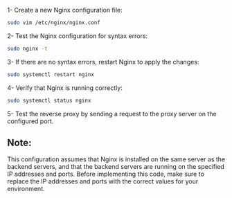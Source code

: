 1- Create a new Nginx configuration file:
```bash
sudo vim /etc/nginx/nginx.conf
```
2- Test the Nginx configuration for syntax errors:
```bash
sudo nginx -t
```
3- If there are no syntax errors, restart Nginx to apply the changes:
```bash
sudo systemctl restart nginx
```
4- Verify that Nginx is running correctly:
```bash
sudo systemctl status nginx
```
5- Test the reverse proxy by sending a request to the proxy server on the configured port.

## Note: 
This configuration assumes that Nginx is installed on the same server as the backend servers, 
and that the backend servers are running on the specified IP addresses and ports.
Before implementing this code, make sure to replace the IP addresses and ports with the correct values for your environment.
